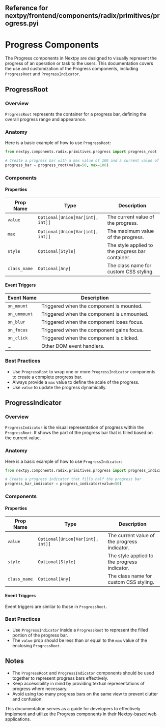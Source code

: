 ##  Reference for nextpy/frontend/components/radix/primitives/progress.pyi

# Progress Components

The Progress components in Nextpy are designed to visually represent the progress of an operation or task to the users. This documentation covers the use and customization of the Progress components, including `ProgressRoot` and `ProgressIndicator`.

## ProgressRoot

### Overview

`ProgressRoot` represents the container for a progress bar, defining the overall progress range and appearance.

### Anatomy

Here is a basic example of how to use `ProgressRoot`:

```python
from nextpy.components.radix.primitives.progress import progress_root

# Create a progress bar with a max value of 100 and a current value of 50
progress_bar = progress_root(value=50, max=100)
```

### Components

#### Properties

| Prop Name    | Type                           | Description                                      |
|--------------|--------------------------------|--------------------------------------------------|
| `value`      | `Optional[Union[Var[int], int]]` | The current value of the progress.              |
| `max`        | `Optional[Union[Var[int], int]]` | The maximum value of the progress.              |
| `style`      | `Optional[Style]`              | The style applied to the progress bar container. |
| `class_name` | `Optional[Any]`                | The class name for custom CSS styling.          |

#### Event Triggers

| Event Name     | Description                                     |
|----------------|-------------------------------------------------|
| `on_mount`     | Triggered when the component is mounted.        |
| `on_unmount`   | Triggered when the component is unmounted.      |
| `on_blur`      | Triggered when the component loses focus.       |
| `on_focus`     | Triggered when the component gains focus.       |
| `on_click`     | Triggered when the component is clicked.        |
| ...            | Other DOM event handlers.                       |

### Best Practices

- Use `ProgressRoot` to wrap one or more `ProgressIndicator` components to create a complete progress bar.
- Always provide a `max` value to define the scale of the progress.
- Use `value` to update the progress dynamically.

## ProgressIndicator

### Overview

`ProgressIndicator` is the visual representation of progress within the `ProgressRoot`. It shows the part of the progress bar that is filled based on the current value.

### Anatomy

Here is a basic example of how to use `ProgressIndicator`:

```python
from nextpy.components.radix.primitives.progress import progress_indicator

# Create a progress indicator that fills half the progress bar
progress_bar_indicator = progress_indicator(value=50)
```

### Components

#### Properties

| Prop Name    | Type                           | Description                                     |
|--------------|--------------------------------|-------------------------------------------------|
| `value`      | `Optional[Union[Var[int], int]]` | The current value of the progress indicator.    |
| `style`      | `Optional[Style]`              | The style applied to the progress indicator.    |
| `class_name` | `Optional[Any]`                | The class name for custom CSS styling.          |

#### Event Triggers

Event triggers are similar to those in `ProgressRoot`.

### Best Practices

- Use `ProgressIndicator` inside a `ProgressRoot` to represent the filled portion of the progress bar.
- The `value` prop should be less than or equal to the `max` value of the enclosing `ProgressRoot`.

## Notes

- The `ProgressRoot` and `ProgressIndicator` components should be used together to represent progress bars effectively.
- Keep accessibility in mind by providing textual representations of progress where necessary.
- Avoid using too many progress bars on the same view to prevent clutter and confusion.

This documentation serves as a guide for developers to effectively implement and utilize the Progress components in their Nextpy-based web applications.
